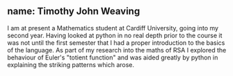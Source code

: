 name: Timothy John Weaving
---
I am at present a Mathematics student at Cardiff University, going into my second year. Having looked at python in no real depth prior to the course it was not until the first semester that I had a proper introduction to the basics of the language. As part of my research into the maths of RSA I explored the behaviour of Euler's "totient function" and was aided greatly by python in explaining the striking patterns which arose.
